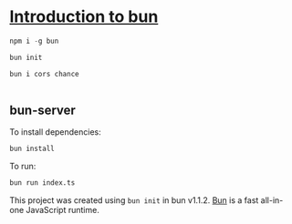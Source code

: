 # [Introduction to bun](https://bun.sh/)

```powershell
npm i -g bun
```

```powershell
bun init
```

```powershell
bun i cors chance
```

```powershell

```

## bun-server

To install dependencies:

```bash
bun install
```

To run:

```bash
bun run index.ts
```

This project was created using `bun init` in bun v1.1.2. [Bun](https://bun.sh) is a fast all-in-one JavaScript runtime.
